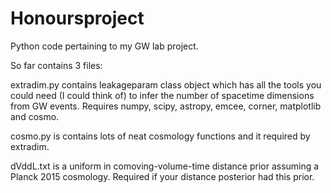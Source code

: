 # Honoursproject
Python code pertaining to my GW lab project.

So far contains 3 files:

extradim.py contains leakageparam class object which has all the tools you could need (I could think of) to infer the number of spacetime dimensions from GW events.
Requires numpy, scipy, astropy, emcee, corner, matplotlib and cosmo.

cosmo.py is contains lots of neat cosmology functions and it required by extradim.

dVddL.txt is a uniform in comoving-volume-time distance prior assuming a Planck 2015 cosmology. Required if your distance posterior had this prior.

